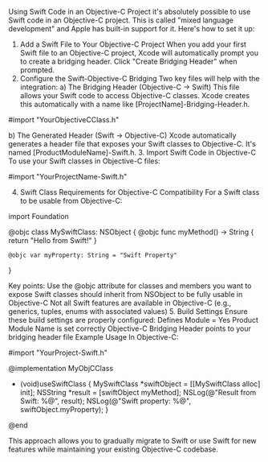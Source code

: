 Using Swift Code in an Objective-C Project
it's absolutely possible to use Swift code in an Objective-C project. This is called "mixed language development" and Apple has built-in support for it. Here's how to set it up:
1. Add a Swift File to Your Objective-C Project
When you add your first Swift file to an Objective-C project, Xcode will automatically prompt you to create a bridging header. Click "Create Bridging Header" when prompted.
2. Configure the Swift-Objective-C Bridging
Two key files will help with the integration:
a) The Bridging Header (Objective-C → Swift)
This file allows your Swift code to access Objective-C classes. Xcode creates this automatically with a name like [ProjectName]-Bridging-Header.h.

#import "YourObjectiveCClass.h"


b) The Generated Header (Swift → Objective-C)
Xcode automatically generates a header file that exposes your Swift classes to Objective-C. It's named [ProductModuleName]-Swift.h.
3. Import Swift Code in Objective-C
To use your Swift classes in Objective-C files:

#import "YourProjectName-Swift.h"

4. Swift Class Requirements for Objective-C Compatibility
For a Swift class to be usable from Objective-C:

import Foundation

@objc class MySwiftClass: NSObject {
    @objc func myMethod() -> String {
        return "Hello from Swift!"
    }
    
    @objc var myProperty: String = "Swift Property"
}

Key points:
Use the @objc attribute for classes and members you want to expose
Swift classes should inherit from NSObject to be fully usable in Objective-C
Not all Swift features are available in Objective-C (e.g., generics, tuples, enums with associated values)
5. Build Settings
Ensure these build settings are properly configured:
Defines Module = Yes
Product Module Name is set correctly
Objective-C Bridging Header points to your bridging header file
Example Usage
In Objective-C:

#import "YourProject-Swift.h"

@implementation MyObjCClass

- (void)useSwiftClass {
    MySwiftClass *swiftObject = [[MySwiftClass alloc] init];
    NSString *result = [swiftObject myMethod];
    NSLog(@"Result from Swift: %@", result);
    NSLog(@"Swift property: %@", swiftObject.myProperty);
}

@end


This approach allows you to gradually migrate to Swift or use Swift for new features while maintaining your existing Objective-C codebase.